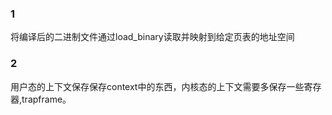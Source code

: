 ### 1

将编译后的二进制文件通过load_binary读取并映射到给定页表的地址空间



### 2

用户态的上下文保存保存context中的东西，内核态的上下文需要多保存一些寄存器,trapframe。

